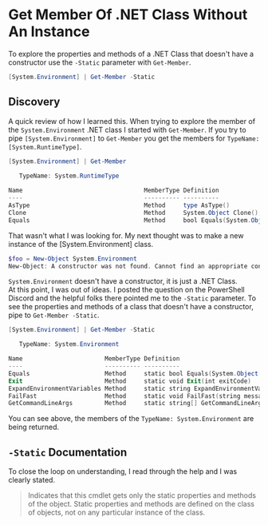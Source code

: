 # Get Member Of .NET Class Without An Instance

To explore the properties and methods of a .NET Class that doesn't have a constructor use the `-Static` parameter with `Get-Member`.

```powershell
[System.Environment] | Get-Member -Static
```

## Discovery

A quick review of how I learned this.
When trying to explore the member of the `System.Environment` .NET class I started with `Get-Member`.
If you try to pipe `[System.Environment]` to `Get-Member` you get the members for `TypeName: [System.RuntimeType]`.

```powershell
[System.Environment] | Get-Member
   
   TypeName: System.RuntimeType

Name                                  MemberType Definition
----                                  ---------- ----------
AsType                                Method     type AsType()
Clone                                 Method     System.Object Clone(), System.Object ICloneable.Clone()
Equals                                Method     bool Equals(System.Object obj), bool Equals(type o)
```

That wasn't what I was looking for.
My next thought was to make a new instance of the [System.Environment] class.

```powershell
$foo = New-Object System.Environment
New-Object: A constructor was not found. Cannot find an appropriate constructor for type System.Environment.
```

`System.Environment` doesn't have a constructor, it is just a .NET Class.  
At this point, I was out of ideas.
I posted the question on the PowerShell Discord and the helpful folks there pointed me to the `-Static` parameter.
To see the properties and methods of a class that doesn't have a constructor, pipe to `Get-Member -Static`.


```powershell
[System.Environment] | Get-Member -Static

   TypeName: System.Environment

Name                       MemberType Definition
----                       ---------- ----------
Equals                     Method     static bool Equals(System.Object objA, System.Object objB)
Exit                       Method     static void Exit(int exitCode)
ExpandEnvironmentVariables Method     static string ExpandEnvironmentVariables(string name)
FailFast                   Method     static void FailFast(string message), static void FailFast(string message...
GetCommandLineArgs         Method     static string[] GetCommandLineArgs()
```

You can see above, the members of the `TypeName: System.Environment` are being returned.

## `-Static` Documentation

To close the loop on understanding, I read through the help and I was clearly stated.


> Indicates that this cmdlet gets only the static properties and methods of the object. 
> Static properties and methods are defined on the class of objects, not on any particular instance of the class.